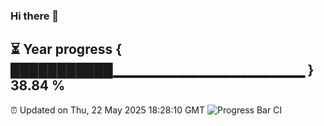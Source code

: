 ### Hi there 👋
⏳ Year progress { ███████████▁▁▁▁▁▁▁▁▁▁▁▁▁▁▁▁▁▁▁ } 38.84 %
---
⏰ Updated on Thu, 22 May 2025 18:28:10 GMT
![Progress Bar CI](https://github.com/liununu/liununu/workflows/Progress%20Bar%20CI/badge.svg)
